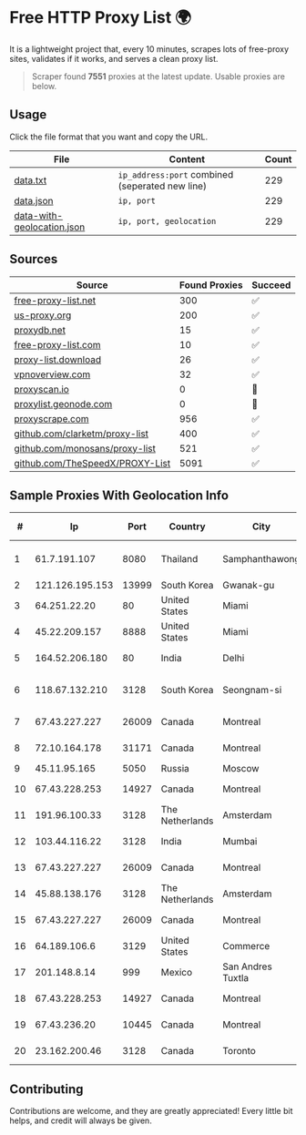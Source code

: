 
# Free HTTP Proxy List 🌍

It is a lightweight project that, every 10 minutes, scrapes lots of free-proxy sites, validates if it works, and serves a clean proxy list.


> Scraper found **7551** proxies at the latest update. Usable proxies are below.

## Usage

Click the file format that you want and copy the URL.


|File|Content|Count|
|----|-------|-----|
|[data.txt](https://raw.githubusercontent.com/themiralay/Proxy-List-World/master/data.txt)|`ip_address:port` combined (seperated new line)|229|
|[data.json](https://raw.githubusercontent.com/themiralay/Proxy-List-World/master/data.json)|`ip, port`|229|
|[data-with-geolocation.json](https://raw.githubusercontent.com/themiralay/Proxy-List-World/master/data-with-geolocation.json)|`ip, port, geolocation`|229|

## Sources

|Source|Found Proxies|Succeed|
|------|-------------|-------|
|[free-proxy-list.net](https://free-proxy-list.net)|300|✅|
|[us-proxy.org](https://www.us-proxy.org)|200|✅|
|[proxydb.net](http://proxydb.net)|15|✅|
|[free-proxy-list.com](https://free-proxy-list.com/?page=&port=&type%5B%5D=http&type%5B%5D=https&up_time=0&search=Search)|10|✅|
|[proxy-list.download](https://www.proxy-list.download/HTTP)|26|✅|
|[vpnoverview.com](https://vpnoverview.com/privacy/anonymous-browsing/free-proxy-servers)|32|✅|
|[proxyscan.io](https://www.proxyscan.io)|0|🚫|
|[proxylist.geonode.com](https://proxylist.geonode.com/api/proxy-list?limit=300&page=1&sort_by=lastChecked&sort_type=desc&protocols=http,https)|0|🚫|
|[proxyscrape.com](https://api.proxyscrape.com/v2/?request=displayproxies&protocol=http&timeout=10000&country=all&ssl=all&anonymity=all)|956|✅|
|[github.com/clarketm/proxy-list](https://raw.githubusercontent.com/clarketm/proxy-list/master/proxy-list-raw.txt)|400|✅|
|[github.com/monosans/proxy-list](https://raw.githubusercontent.com/monosans/proxy-list/main/proxies/http.txt)|521|✅|
|[github.com/TheSpeedX/PROXY-List](https://raw.githubusercontent.com/TheSpeedX/PROXY-List/master/http.txt)|5091|✅|


## Sample Proxies With Geolocation Info

|#|Ip|Port|Country|City|Internet Service Provider|
|-|--|----|-------|----|-------------------------|
|1|61.7.191.107|8080|Thailand|Samphanthawong|CAT Telecom Public Company Limited|
|2|121.126.195.153|13999|South Korea|Gwanak-gu|Korea Telecom|
|3|64.251.22.20|80|United States|Miami|Infolink Global Corporation|
|4|45.22.209.157|8888|United States|Miami|AT&T Services, Inc.|
|5|164.52.206.180|80|India|Delhi|E2E Networks Limited|
|6|118.67.132.210|3128|South Korea|Seongnam-si|Naver Business Platform Asia Pacific Pte. Ltd.|
|7|67.43.227.227|26009|Canada|Montreal|GloboTech Communications|
|8|72.10.164.178|31171|Canada|Montreal|GloboTech Communications|
|9|45.11.95.165|5050|Russia|Moscow|Delta Ltd|
|10|67.43.228.253|14927|Canada|Montreal|GloboTech Communications|
|11|191.96.100.33|3128|The Netherlands|Amsterdam|NovoServe B.V.|
|12|103.44.116.22|3128|India|Mumbai|Swastik Internet and Cables pvt. ltd|
|13|67.43.227.227|26009|Canada|Montreal|GloboTech Communications|
|14|45.88.138.176|3128|The Netherlands|Amsterdam|Yaglom Labs Ltd|
|15|67.43.227.227|26009|Canada|Montreal|GloboTech Communications|
|16|64.189.106.6|3129|United States|Commerce|Apogee Telecom Inc.|
|17|201.148.8.14|999|Mexico|San Andres Tuxtla|Operbes|
|18|67.43.228.253|14927|Canada|Montreal|GloboTech Communications|
|19|67.43.236.20|10445|Canada|Montreal|GloboTech Communications|
|20|23.162.200.46|3128|Canada|Toronto|GLOBALTELEHOST Corp.|



## Contributing

Contributions are welcome, and they are greatly appreciated! Every
little bit helps, and credit will always be given.

